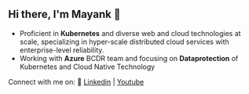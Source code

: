 ## Hi there, I'm Mayank 👋

- Proficient in **Kubernetes** and diverse web and cloud technologies at scale, specializing in hyper-scale distributed cloud services with enterprise-level reliability.
- Working with **Azure** BCDR team and focusing on **Dataprotection** of Kubernetes and Cloud Native Technology

Connect with me on: :link: [Linkedin](https://www.linkedin.com/in/mayankagg9722/) | [Youtube](https://www.youtube.com/channel/UCGZ2fwNSJF0baTx1T2ooC-Q)
